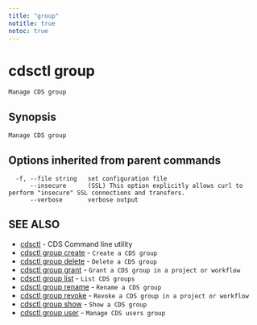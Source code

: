 ```yaml
---
title: "group"
notitle: true
notoc: true
---
```

# cdsctl group

`Manage CDS group`

## Synopsis

`Manage CDS group`

## Options inherited from parent commands

```
  -f, --file string   set configuration file
      --insecure      (SSL) This option explicitly allows curl to perform "insecure" SSL connections and transfers.
      --verbose       verbose output
```

## SEE ALSO

* [cdsctl](/docs/components/cdsctl/cdsctl/)	 - CDS Command line utility
* [cdsctl group create](/docs/components/cdsctl/group/create/)	 - `Create a CDS group`
* [cdsctl group delete](/docs/components/cdsctl/group/delete/)	 - `Delete a CDS group`
* [cdsctl group grant](/docs/components/cdsctl/group/grant/)	 - `Grant a CDS group in a project or workflow`
* [cdsctl group list](/docs/components/cdsctl/group/list/)	 - `List CDS groups`
* [cdsctl group rename](/docs/components/cdsctl/group/rename/)	 - `Rename a CDS group`
* [cdsctl group revoke](/docs/components/cdsctl/group/revoke/)	 - `Revoke a CDS group in a project or workflow`
* [cdsctl group show](/docs/components/cdsctl/group/show/)	 - `Show a CDS group`
* [cdsctl group user](/docs/components/cdsctl/group/user/)	 - `Manage CDS users group`

